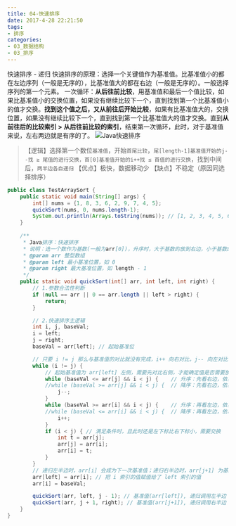 ```yaml
---
title: 04-快速排序
date: 2017-4-28 22:21:50
tags:
- 排序
categories: 
- 03_数据结构
- 03_排序
---
```


快速排序 - 递归
快速排序的原理：选择一个关键值作为基准值。比基准值小的都在左边序列（一般是无序的），比基准值大的都在右边（一般是无序的）。一般选择序列的第一个元素。
一次循环：**从后往前比较**，用基准值和最后一个值比较，如果比基准值小的交换位置，如果没有继续比较下一个，直到找到第一个比基准值小的值才交换。**找到这个值之后，又从前往后开始比较**，如果有比基准值大的，交换位置，如果没有继续比较下一个，直到找到第一个比基准值大的值才交换。直到**从前往后的比较索引 > 从后往前比较的索引**，结束第一次循环，此时，对于基准值来说，左右两边就是有序的了。
![Java快速排序](https://jy-imgs.oss-cn-beijing.aliyuncs.com/img/20230316141411.jpg)

>【逻辑】选择第一个数位`基准值`，开始`首尾比较`，`尾[length-1]基准值开始的j--找 ≥ 尾值的进行交换，首[0]基准值开始的i++找 ≤ 首值的进行交换`，找到中间后，`两半边各自递归`
>【优点】极快，数据移动少
>【缺点】不稳定（原因同选择排序）

```java
public class TestArraySort {
	public static void main(String[] args) {
		int[] nums = {1, 8, 3, 6, 2, 9, 7, 4, 5};
		quickSort(nums, 0, nums.length-1);
		System.out.println(Arrays.toString(nums)); // [1, 2, 3, 4, 5, 6, 7, 8, 9]
	}
	
    /**
     * Java排序：快速排序
     * 说明：选一个数作为基数(一般为arr[0])，升序时，大于基数的放到右边，小于基数的放到左边
     * @param arr 整型数组
     * @param left 最小基准位置，如 0
     * @param right 最大基准位置，如 length - 1
     */
    public static void quickSort(int[] arr, int left, int right) {
        // 1.参数合法性判断
        if (null == arr || 0 == arr.length || left > right) {
            return;
        }

        // 2.快速排序主逻辑
        int i, j, baseVal;
        i = left;
        j = right;
        baseVal = arr[left]; // 起始基准位

        // 只要 i != j 那么与基准值的对比就没有完成，i++ 向右对比，j-- 向左对比
        while (i != j) {
            // 起始基准值为 arr[left] 左侧，需要先对比右侧，才能确定值是否需要放到右侧
            while (baseVal <= arr[j] && i < j) {    // 升序：先看右边，依次往左递减对比 baseVal
            //while (baseVal >= arr[j] && i < j) {  // 降序：先看右边，依次往左递增对比 baseVal
                j--;
            }
            while (baseVal >= arr[i] && i < j) {    // 升序：再看左边，依次往右递增对比 baseVal
            //while (baseVal <= arr[i] && i < j) {  // 降序：再看左边，依次往右递减对比 baseVal
                i++;
            }
            if (i < j) { // 满足条件时，且此时还是左下标比右下标小，需要交换
                int t = arr[j];
                arr[j] = arr[i];
                arr[i] = t;
            }
        }
        // 递归左半边时，arr[i] 会成为下一次基准值；递归右半边时，arr[j+1] 为基准值
        arr[left] = arr[i]; // 把 i 索引的值赋值给了 left 索引的值
        arr[i] = baseVal;

        quickSort(arr, left, j - 1); // 基准值(arr[left]), 递归调用左半边
        quickSort(arr, j + 1, right); // 基准值(arr[j+1]), 递归调用右半边
    }
}
```